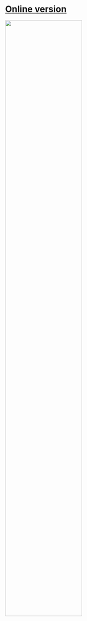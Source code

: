 <p align="center">
  <a href="https://arhcy.github.io/Angle-visualization-util-for-Unity3d-devs/built/">     
    <h1>
     Online version
    </h1>
  </a>
  <a href="https://arhcy.github.io/Angle-visualization-util-for-Unity3d-devs/built/">
  <img align="center" width="70%" src="docs/images/scr1.png">
  </a>
</p>
